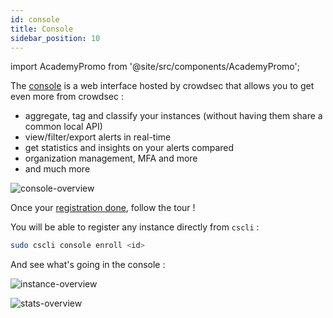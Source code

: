 ```yaml
---
id: console
title: Console
sidebar_position: 10
---
```


import AcademyPromo from '@site/src/components/AcademyPromo';

<AcademyPromo
  image="crowdsec_console.svg"
  description="Watch a short series of videos on how to get started with the CrowdSec Console and enroll your first Security Engine"
  title="Get started with the Console"
  course="get-started-with-the-crowdsec-console"
  utm="?utm_source=docs&utm_medium=banner&utm_campaign=console-page&utm_id=academydocs"
/>

The [console](https://app.crowdsec.net) is a web interface hosted by crowdsec that allows you to get even more from crowdsec :
 - aggregate, tag and classify your instances (without having them share a common local API)
 - view/filter/export alerts in real-time
 - get statistics and insights on your alerts compared
 - organization management, MFA and more
 - and much more

![console-overview](/img/console-overview.png)

Once your [registration done](https://app.crowdsec.net/signup), follow the tour !


You will be able to register any instance directly from `cscli` :

```bash
sudo cscli console enroll <id> 
```

And see what's going in the console :

![instance-overview](/img/console-instance-overview.png)



![stats-overview](/img/console-stats-overview.png)
